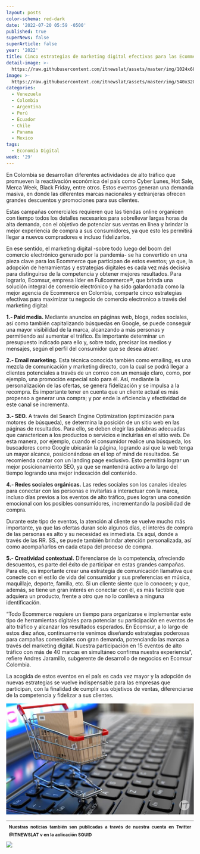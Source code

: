 ```yaml
---
layout: posts
color-schema: red-dark
date: '2022-07-20 05:59 -0500'
published: true
superNews: false
superArticle: false
year: '2022'
title: Cinco estrategias de marketing digital efectivas para las Ecommerce
detail-image: >-
  https://raw.githubusercontent.com/itnewslat/assets/master/img/1024x680/compra-en-linea-g.jpg
image: >-
  https://raw.githubusercontent.com/itnewslat/assets/master/img/540x320/compra-en-linea-p.jpg
categories:
  - Venezuela
  - Colombia
  - Argentina
  - Perú
  - Ecuador
  - Chile
  - Panama
  - Mexico
tags:
  - Economía Digital
week: '29'
---
```

En Colombia se desarrollan diferentes actividades de alto tráfico que promueven la reactivación económica del país como Cyber Lunes, Hot Sale, Merca Week, Black Friday, entre otros. Estos eventos generan una demanda masiva, en donde las diferentes marcas nacionales y extranjeras ofrecen grandes descuentos y promociones para sus clientes. 

Estas campañas comerciales requieren que las tiendas online organicen con tiempo todos los detalles necesarios para sobrellevar largas horas de alta demanda, con el objetivo de potenciar sus ventas en línea y brindar la mejor experiencia de compra a sus consumidores, ya que esto les permitirá llegar a nuevos compradores e incluso fidelizarlos.

En ese sentido, el marketing digital -sobre todo luego del boom del comercio electrónico generado por la pandemia- se ha convertido en una pieza clave para los Ecommerce que participan de estos eventos; ya que, la adopción de herramientas y estrategias digitales es cada vez más decisiva para distinguirse de la competencia y obtener mejores resultados. 
Para lograrlo, Ecomsur, empresa líder en Fullcommerce®, que brinda una solución integral de comercio electrónico y ha sido galardonada como la mejor agencia de Ecommerce en Colombia, comparte cinco estrategias efectivas para maximizar tu negocio de comercio electronico a través del marketing digital: 

**1.- Paid media.** Mediante anuncios en páginas web, blogs, redes sociales, así como también capitalizando búsquedas en Google, se puede conseguir una mayor visibilidad de la marca, alcanzando a más personas y permitiendo así aumentar el tráfico. Es importante determinar un presupuesto indicado para ello y, sobre todo, precisar los medios y mensajes, según el perfil del consumidor que se desea atraer.

**2.- Email marketing.** Esta técnica conocida también como emailing, es una mezcla de comunicación y marketing directo, con la cual se podrá llegar a clientes potenciales a través de un correo con un mensaje claro, como, por ejemplo, una promoción especial solo para él. Así, mediante la personalización de las ofertas, se genera fidelización y se impulsa a la recompra. Es importante tener en cuenta que un cliente actual es más propenso a generar una compra; y por ende la eficiencia y efectividad de este canal se incrementa.

**3.- SEO.** A través del Search Engine Optimization (optimización para motores de búsqueda), se determina la posición de un sitio web en las páginas de resultados. Para ello, se deben elegir las palabras adecuadas que caractericen a los productos o servicios e incluirlas en el sitio web. De esta manera, por ejemplo, cuando el consumidor realice una búsqueda, los buscadores como Google ubicarán la página, logrando así que la web tenga un mayor alcance, posicionándose en el top of mind de resultados. 
Se recomienda contar con un landing page exclusivo. Esto permitirá lograr un mejor posicionamiento SEO, ya que se mantendrá activo a lo largo del tiempo logrando una mejor indexación del contenido. 

**4.- Redes sociales orgánicas.** Las redes sociales son los canales ideales para conectar con las personas e invitarlas a interactuar con la marca, incluso días previos a los eventos de alto tráfico, pues logran una conexión emocional con los posibles consumidores, incrementando la posibilidad de compra.  

Durante este tipo de eventos, la atención al cliente se vuelve mucho más importante, ya que las ofertas duran solo algunos días, el interés de compra de las personas es alto y su necesidad es inmediata. Es aquí, donde a través de las RR. SS., se puede también brindar atención personalizada, así como acompañarlos en cada etapa del proceso de compra.

**5.- Creatividad contextual.** Diferenciarse de la competencia, ofreciendo descuentos, es parte del éxito de participar en estas grandes campañas. Para ello, es importante crear una estrategia de comunicación llamativa que conecte con el estilo de vida del consumidor y sus preferencias en música, maquillaje, deporte, familia, etc. Si un cliente siente que lo conocen; y que, además, se tiene un gran interés en conectar con él, es más factible que adquiera un producto, frente a otro que no lo conlleva a ninguna identificación.

“Todo Ecommerce requiere un tiempo para organizarse e implementar este tipo de herramientas digitales para potenciar su participación en eventos de alto tráfico y alcanzar los resultados esperados. En Ecomsur, a lo largo de estos diez años, continuamente venimos diseñando estrategias poderosas para campañas comerciales con gran demanda, potenciando las marcas a través del marketing digital. Nuestra participación en 15 eventos de alto tráfico con más de 40 marcas en simultáneo confirma nuestra experiencia”, refiere Andres Jaramillo, subgerente de desarrollo de negocios en Ecomsur Colombia.

La acogida de estos eventos en el país es cada vez mayor y la adopción de nuevas estrategias se vuelve indispensable para las empresas que participan, con la finalidad de cumplir sus objetivos de ventas, diferenciarse de la competencia y fidelizar a sus clientes. 


![](https://raw.githubusercontent.com/itnewslat/assets/master/img/540x320/compra-en-linea-p.jpg)

<table style="height: 42px;" width="569">
<tbody>
<tr>
<td style="text-align: justify;"><sub><strong>Nuestras noticias también son publicadas a través de nuestra cuenta en Twitter <a href="https://twitter.com/itnewslat?lang=es">@ITNEWSLAT</a> y en la aplicación <a href="https://squidapp.co/en/">SQUID</a></strong></sub></td>
</tr>
</tbody>
</table>

<img src="https://tracker.metricool.com/c3po.jpg?hash=56f88a41e39ab42c063cc51676587a04"/>
